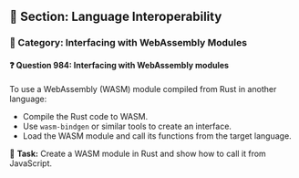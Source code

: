 ## 📘 Section: Language Interoperability  
### 🔹 Category: Interfacing with WebAssembly Modules  
#### ❓ Question 984: Interfacing with WebAssembly modules

To use a WebAssembly (WASM) module compiled from Rust in another language:

- Compile the Rust code to WASM.
- Use `wasm-bindgen` or similar tools to create an interface.
- Load the WASM module and call its functions from the target language.

🔧 **Task:** Create a WASM module in Rust and show how to call it from JavaScript.
